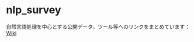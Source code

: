 # nlp_survey

自然言語処理を中心とする公開データ，ツール等へのリンクをまとめています：[Wiki](https://github.com/hs0041/nlp_survey/wiki)
